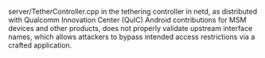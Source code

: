 server/TetherController.cpp in the tethering controller in netd, as distributed with Qualcomm Innovation Center (QuIC) Android contributions for MSM devices and other products, does not properly validate upstream interface names, which allows attackers to bypass intended access restrictions via a crafted application.